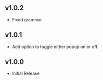 ## v1.0.2
- Fixed grammar

## v1.0.1
- Add option to toggle either popup on or off.

## v1.0.0
- Initial Release
